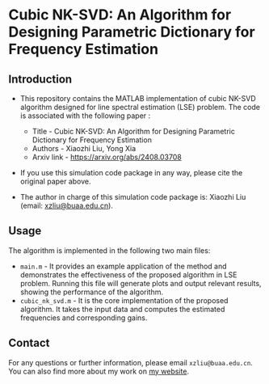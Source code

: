 # Cubic NK-SVD: An Algorithm for Designing Parametric Dictionary for Frequency Estimation

## Introduction

- This repository contains the MATLAB implementation of cubic NK-SVD algorithm designed for line spectral estimation (LSE) problem. The code is associated with the following paper :

  - Title - Cubic NK-SVD: An Algorithm for Designing Parametric Dictionary for Frequency Estimation
  - Authors - Xiaozhi Liu, Yong Xia
  - Arxiv link - https://arxiv.org/abs/2408.03708

- If you use this simulation code package in any way, please cite the original paper above.
- The author in charge of this simulation code package is: Xiaozhi Liu (email: xzliu@buaa.edu.cn).

## Usage
The algorithm is implemented in the following two main files:
- `main.m` - It provides an example application of the method and demonstrates the effectiveness of the proposed algorithm in LSE problem. Running this file will generate plots and output relevant results, showing the performance of the algorithm.
- `cubic_nk_svd.m` - It is the core implementation of the proposed algorithm. It takes the input data and computes the estimated frequencies and corresponding gains.


## Contact
For any questions or further information, please email ```xzliu@buaa.edu.cn```. You can also find more about my work on [my website](https://xzliu-opt.github.io/).
